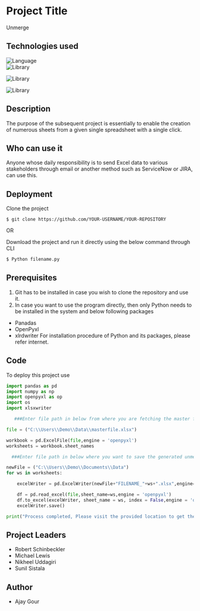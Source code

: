 
# Project Title

Unmerge



## Technologies used

![Language](https://img.shields.io/badge/Programming%20Language-Python-green)   
![Library](https://img.shields.io/badge/Library-Pandas-orange)

![Library](https://img.shields.io/badge/Library-openpyxl-blue)

![Library](https://img.shields.io/badge/Library-xlsxwriter-yellow)

## Description

The purpose of the subsequent project is essentially to enable the creation of numerous sheets from a given single spreadsheet with a single click.
## Who can use it

Anyone whose daily responsibility is to send Excel data to various stakeholders through email or another method such as ServiceNow or JIRA, can use this.
## Deployment




Clone the project 

```GIT
$ git clone https://github.com/YOUR-USERNAME/YOUR-REPOSITORY

```
OR

Download the project and run it directly using the below command through CLI
```Python
$ Python filename.py

```
## Prerequisites

1) Git has to be installed in case you wish to clone the repository and use it.
2) In case you want to use the program directly, then only Python needs to be installed in the system and below following packages
 - Panadas
- OpenPyxl
- xlrdwriter
 For installation procedure of Python and its packages, please refer internet.

## Code

To deploy this project use

```Python
import pandas as pd
import numpy as np
import openpyxl as op
import os
import xlsxwriter

   ###Enter file path in below from where you are fetching the master file

file = ("C:\\Users\\Demo\\Data\\masterfile.xlsx")

workbook = pd.ExcelFile(file,engine = 'openpyxl') 
worksheets = workbook.sheet_names

  ###Enter file path in below where you want to save the generated unmerged files

newFile = ("C:\\Users\\Demo\\Documents\\Data")
for ws in worksheets:

    excelWriter = pd.ExcelWriter(newFile+"FILENAME_"+ws+".xlsx",engine='xlsxwriter')

    df = pd.read_excel(file,sheet_name=ws,engine = 'openpyxl')
    df.to_excel(excelWriter, sheet_name = ws, index = False,engine = 'openpyxl')
    excelWriter.save()

print("Process completed, Please visit the provided location to get the required files....")
```

## Project Leaders


- Robert Schinbeckler
-  Michael Lewis
- Nikheel Uddagiri 
- Sunil Sistala
## Author

- Ajay Gour